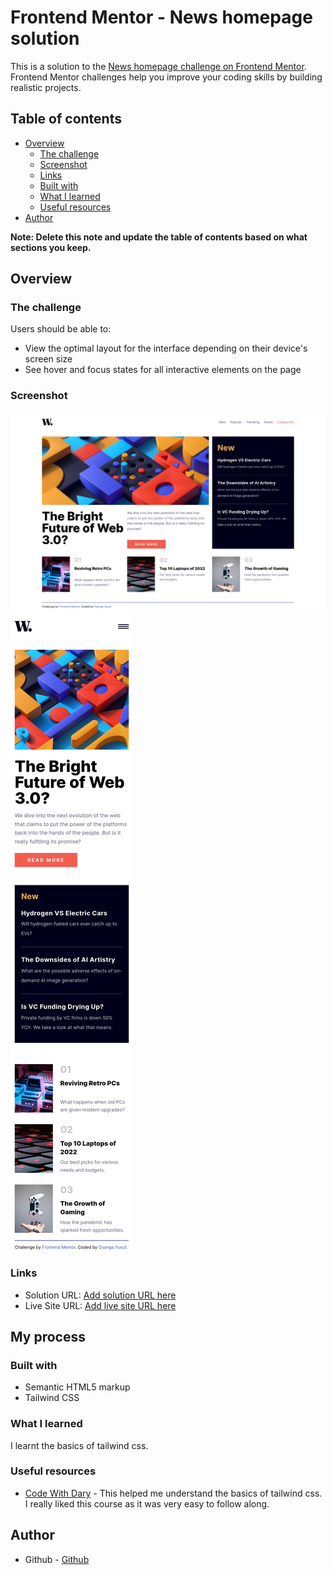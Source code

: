 # Frontend Mentor - News homepage solution

This is a solution to the [News homepage challenge on Frontend Mentor](https://www.frontendmentor.io/challenges/news-homepage-H6SWTa1MFl). Frontend Mentor challenges help you improve your coding skills by building realistic projects. 

## Table of contents

- [Overview](#overview)
  - [The challenge](#the-challenge)
  - [Screenshot](#screenshot)
  - [Links](#links)
  - [Built with](#built-with)
  - [What I learned](#what-i-learned)
  - [Useful resources](#useful-resources)
- [Author](#author)

**Note: Delete this note and update the table of contents based on what sections you keep.**

## Overview

### The challenge

Users should be able to:

- View the optimal layout for the interface depending on their device's screen size
- See hover and focus states for all interactive elements on the page

### Screenshot

![](/screenshots/desktop.png)
![](/screenshots/mobile.png)


### Links

- Solution URL: [Add solution URL here](https://your-solution-url.com)
- Live Site URL: [Add live site URL here](https://your-live-site-url.com)

## My process

### Built with

- Semantic HTML5 markup
- Tailwind CSS

### What I learned

I learnt the basics of tailwind css.

### Useful resources

- [Code With Dary](https://www.youtube.com/watch?v=PyPR5l8tky8&list=PLFHz2csJcgk8lgiRDB7FdsXVr4xy6jE8K) - This helped me understand the basics of tailwind css. I really liked this course as it was very easy to follow along.

## Author

- Github - [Github](https://www.github.com/osangayusuf)

